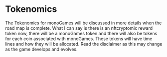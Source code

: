 <h1>Tokenomics</h1>
<p>
The Tokenomics for monoGames will be discussed in more details when the road map is complete. What I can say is there is an nftcryptomix reward token now, there will be a monoGames token and there will also be tokens for each coin associated with monoGames. These tokens will have time lines and how they will be allocated. Read the disclaimer as this may change as the game develops and evolves.
</p>
